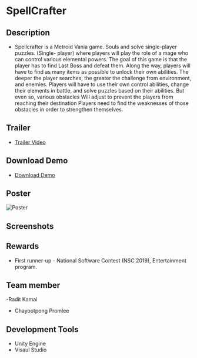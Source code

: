 # SpellCrafter
## Description
- Spellcrafter is a Metroid Vania game. Souls and solve single-player puzzles. (Single-
player) where players will play the role of a mage who can control various elemental powers.
The goal of this game is that the player has to find Last Boss and defeat them. Along the way,
players will have to find as many items as possible to unlock their own abilities. The deeper the
player searches, the greater the challenge from environment, and enemies. Players will have to
use their own control abilities, change their elements in battle, and solve puzzles based on
their abilities. But even so, various obstacles Will adjust to prevent the players from reaching
their destination Players need to find the weaknesses of those obstacles in order to strengthen
themselves.
## Trailer
- [Trailer Video](https://www.youtube.com/watch?v=n2aRTP6vv8A&ab_channel=ChayootpongPromlee) 

## Download Demo
- [Download Demo](https://drive.google.com/file/d/1ADvRK0THjp90g4cIHDPJjsSND7y6Iocj/view)
## Poster
![Poster]()
## Screenshots

## Rewards
- First runner-up - National Software Contest (NSC 2019), Entertainment program.
## Team member
-Radit Kamai
- Chayootpong Promlee
## Development Tools
- Unity Engine 
- Visaul Studio

